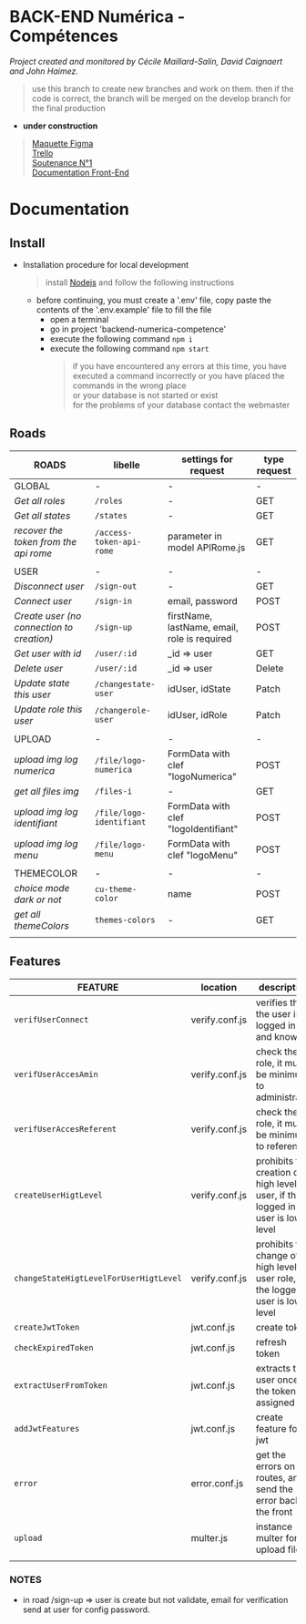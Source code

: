 # BACK-END Numérica - Compétences

_Project created and monitored by Cécile Maillard-Salin, David Caignaert and John Haimez._

> use this branch to create new branches and work on them.
> then if the code is correct, the branch will be merged on the develop branch for the final production

- **under construction**

> [Maquette Figma](https://www.figma.com/proto/ILECZVkbsHWVSmTIbRFCEF/projet-co-maquette?node-id=547%3A5085&scaling=min-zoom)  
> [Trello](https://trello.com/b/E2KKZtPq/prod-numerica-comp%C3%A9tences)  
> [Soutenance N°1](https://prezi.com/dashboard/next/#/presentations)  
> [Documentation Front-End](https://github.com/j314h/frontend-numerica-competences/tree/developp)

# Documentation

## Install

- Installation procedure for local development

  > install [Nodejs](https://nodejs.org/en/) and follow the following instructions

  - before continuing, you must create a '.env' file, copy paste the contents of the '.env.example' file to fill the file
    - open a terminal
    - go in project 'backend-numerica-competence'
    - execute the following command `npm i`
    - execute the following command `npm start`
      > if you have encountered any errors at this time, you have executed a command incorrectly or you have placed the commands in the wrong place  
      > or your database is not started or exist  
      > for the problems of your database contact the webmaster

## Roads

| ROADS                                     | libelle                  | settings for request                         | type request |
| ----------------------------------------- | ------------------------ | -------------------------------------------- | ------------ |
| GLOBAL                                    | -                        | -                                            | -            |
| _Get all roles_                           | `/roles`                 | -                                            | GET          |
| _Get all states_                          | `/states`                | -                                            | GET          |
| _recover the token from the api rome_     | `/access-token-api-rome` | parameter in model APIRome.js                | GET          |
|                                           |                          |                                              |              |
| USER                                      | -                        | -                                            | -            |
| _Disconnect user_                         | `/sign-out`              | -                                            | GET          |
| _Connect user_                            | `/sign-in`               | email, password                              | POST         |
| _Create user (no connection to creation)_ | `/sign-up`               | firstName, lastName, email, role is required | POST         |
| _Get user with id_                        | `/user/:id`              | \_id => user                                 | GET          |
| _Delete user_                             | `/user/:id`              | \_id => user                                 | Delete       |
| _Update state this user_                  | `/changestate-user`      | idUser, idState                              | Patch        |
| _Update role this user_                   | `/changerole-user`       | idUser, idRole                               | Patch        |
|                                           |                          |                                              |              |
| UPLOAD                                    | -                        | -                                            | -            |
| _upload img log numerica_                 | `/file/logo-numerica`    | FormData with clef "logoNumerica"            | POST         |
| _get all files img_                       | `/files-i`               | -                                            | GET          |
| _upload img log identifiant_              | `/file/logo-identifiant` | FormData with clef "logoIdentifiant"         | POST         |
| _upload img log menu_                     | `/file/logo-menu`        | FormData with clef "logoMenu"                | POST         |
|                                           |                          |                                              |              |
| THEMECOLOR                                | -                        | -                                            | -            |
| _choice mode dark or not_                 | `cu-theme-color`         | name                                         | POST         |
| _get all themeColors_                     | `themes-colors`          | -                                            | GET          |
|                                           |                          |                                              |              |

## Features

| FEATURE                                | location       | description                                                                      |
| -------------------------------------- | -------------- | -------------------------------------------------------------------------------- |
| `verifUserConnect`                     | verify.conf.js | verifies that the user is logged in and known                                    |
| `verifUserAccesAmin`                   | verify.conf.js | check the role, it must be minimum to administrator                              |
| `verifUserAccesReferent`               | verify.conf.js | check the role, it must be minimum to referent                                   |
| `createUserHigtLevel`                  | verify.conf.js | prohibits the creation of high level user, if the logged in user is low level    |
| `changeStateHigtLevelForUserHigtLevel` | verify.conf.js | prohibits the change of high level user role, if the logged in user is low level |
| `createJwtToken`                       | jwt.conf.js    | create token                                                                     |
| `checkExpiredToken`                    | jwt.conf.js    | refresh token                                                                    |
| `extractUserFromToken`                 | jwt.conf.js    | extracts the user once the token is assigned                                     |
| `addJwtFeatures`                       | jwt.conf.js    | create feature for jwt                                                           |
| `error`                                | error.conf.js  | get the errors on the routes, and send the error back to the front               |
| `upload`                               | multer.js      | instance multer for upload file                                                  |
|                                        |                |                                                                                  |

### NOTES

- in road /sign-up => user is create but not validate, email for verification send at user for config password.
